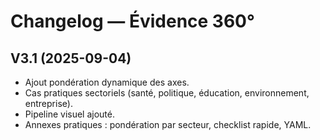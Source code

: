 # Changelog — Évidence 360°

## V3.1 (2025-09-04)
- Ajout pondération dynamique des axes.
- Cas pratiques sectoriels (santé, politique, éducation, environnement, entreprise).
- Pipeline visuel ajouté.
- Annexes pratiques : pondération par secteur, checklist rapide, YAML.
